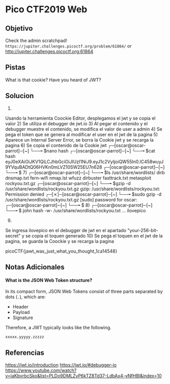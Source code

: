 # Pico CTF2019 Web
## Objetivo
Check the admin scratchpad! `https://jupiter.challenges.picoctf.org/problem/61864/` or http://jupiter.challenges.picoctf.org:61864
## Pistas
What is that cookie?
Have you heard of JWT?
## Solucion
1)
Usando la herramienta Coockie Editor, desplegamos el jwt y se copia el valor
2)
Se utiliza el debugger de jwt.io 
3)
Al pegar el contenido y el debugger muestre el contenido, se modifica el valor de user a admin
4)
Se pega el token que se genera al modificar el user en el jwt de la pagina 
5)
Aparece un Internal Server Error, se borra la Cookie jwt y se recarga la pagina 
6)
Se copia el contenido de la Cookie jwt
┌─[oscar@oscar-parrot]─[~]
└──╼ $nano hash
┌─[oscar@oscar-parrot]─[~]
└──╼ $cat hash 
eyJ0eXAiOiJKV1QiLCJhbGciOiJIUzI1NiJ9.eyJ1c2VyIjoiQW55In0.lC458wuyJ9YVquBADtQ06HVKn0mLVZ10SW25EU7n628
┌─[oscar@oscar-parrot]─[~]
└──╼ $
7)
┌─[oscar@oscar-parrot]─[~]
└──╼ $ls /usr/share/wordlists/
dirb       dnsmap.txt     fern-wifi   nmap.lst        wfuzz
dirbuster  fasttrack.txt  metasploit  rockyou.txt.gz
┌─[oscar@oscar-parrot]─[~]
└──╼ $gzip -d /usr/share/wordlists/rockyou.txt.gz 
gzip: /usr/share/wordlists/rockyou.txt: Permission denied
┌─[✗]─[oscar@oscar-parrot]─[~]
└──╼ $sudo gzip -d /usr/share/wordlists/rockyou.txt.gz 
[sudo] password for oscar: 
	┌─[oscar@oscar-parrot]─[~]
└──╼ $ 
8)
	┌─[oscar@oscar-parrot]─[~]
└──╼ $ john hash -w- /usr/share/wordlists/rockyou.txt
...
ilovepico

9)
Se ingresa ilovepico en el debugger de jwt en el apartado "your-256-bit-secret"
y se copia el toquen generado
10)
Se pega el toquen en el jwt de la pagina, se guarda la Coockie y se recarga la pagina 

picoCTF{jawt_was_just_what_you_thought_1ca14548}



## Notas Adicionales

#### What is the JSON Web Token structure?

In its compact form, JSON Web Tokens consist of three parts separated by dots (`.`), which are:

-   Header
-   Payload
-   Signature

Therefore, a JWT typically looks like the following.

`xxxxx.yyyyy.zzzzz`

## Referencias
https://jwt.io/introduction
https://jwt.io/#debugger-io
https://www.youtube.com/watch?v=iaKbvrbcSko&list=PLDo9DMLZyP6kTZ8Td37-LdbAx4-yNfHBl&index=10